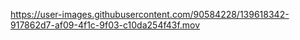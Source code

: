 

https://user-images.githubusercontent.com/90584228/139618342-917862d7-af09-4f1c-9f03-c10da254f43f.mov

